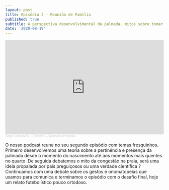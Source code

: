 ```yaml
---
layout: post
title: Episódio 2 - Reunião de Família
published: true
subtitle: A perspectiva desenvolvimental da palmada, mitos sobre tomar banho, gestos, sons e um relato pouco ortodoxo.
date: '2020-08-19'
---
```

<iframe width="100%" height="300" scrolling="no" frameborder="no" allow="autoplay" src="https://w.soundcloud.com/player/?url=https%3A//api.soundcloud.com/tracks/878670646&color=%23ff5500&auto_play=false&hide_related=false&show_comments=true&show_user=true&show_reposts=false&show_teaser=true&visual=true"></iframe><div style="font-size: 10px; color: #cccccc;line-break: anywhere;word-break: normal;overflow: hidden;white-space: nowrap;text-overflow: ellipsis; font-family: Interstate,Lucida Grande,Lucida Sans Unicode,Lucida Sans,Garuda,Verdana,Tahoma,sans-serif;font-weight: 100;"><a href="https://soundcloud.com/tiago-gon-alves-148" title="Tiago Gonçalves" target="_blank" style="color: #cccccc; text-decoration: none;">Tiago Gonçalves</a> · <a href="https://soundcloud.com/tiago-gon-alves-148/episodio-2-reuniao-de-familia" title="Episódio 2 - Reunião de família" target="_blank" style="color: #cccccc; text-decoration: none;">Episódio 2 - Reunião de família</a></div>



O nosso podcast reune no seu segundo episódio com temas fresquinhos. Primeiro desenvolvemos uma teoria sobre a pertinência e presença da palmada desde o momento do nascimento até aos momentos mais quentes no quarto. De seguida debatemos o mito da congestão na praia, será uma ideia propalada por pais preguiçosos ou uma verdade científica ? Continuamos com uma debate sobre os gestos e onomatopeias que usamos para comunica e terminamos o episódio com o desafio final, hoje um relato futebolístico pouco ortodoxo.
